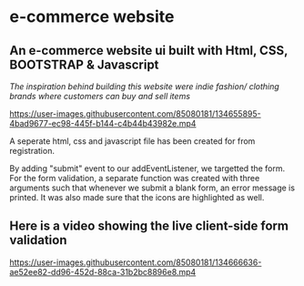 # e-commerce website
 An e-commerce website ui built with Html, CSS, BOOTSTRAP & Javascript
 --------------------------------------------------
 
 *The inspiration behind building this website were indie fashion/ clothing brands where customers can buy and sell items*
 
 



https://user-images.githubusercontent.com/85080181/134655895-4bad9677-ec98-445f-b144-c4b44b43982e.mp4






A seperate html, css and javascript file has been created for from registration.

By adding "submit" event to our addEventListener, we targetted the form.
For the form validation, a separate function was created with three arguments such that whenever we submit a blank form, an error message is printed. 
It was also made sure that the icons are highlighted as well. 

Here is a video showing the live client-side form validation
-----------------------------------------------------------------



https://user-images.githubusercontent.com/85080181/134666636-ae52ee82-dd96-452d-88ca-31b2bc8896e8.mp4







 
 
